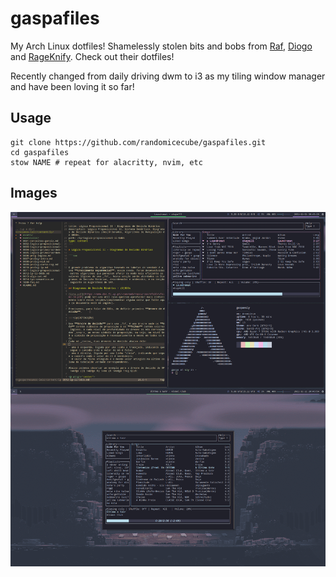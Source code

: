 # gaspafiles

My Arch Linux dotfiles!
Shamelessly stolen bits and bobs from [Raf](https://github.com/RafDevX/dotfiles), [Diogo](https://github.com/diogotcorreia/dotfiles) and [RageKnify](https://gitlab.com/RageKnify/DotFiles). Check out their dotfiles!

Recently changed from daily driving dwm to i3 as my tiling window manager and have been loving it so far!

## Usage

```
git clone https://github.com/randomicecube/gaspafiles.git
cd gaspafiles
stow NAME # repeat for alacritty, nvim, etc
```

## Images

<img src="./images/desktop-i3.png" alt="desktop">
